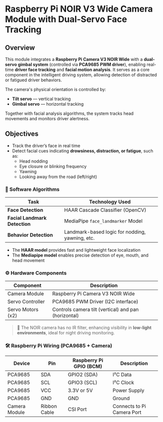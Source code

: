 # Raspberry Pi NOIR V3 Wide Camera Module with Dual-Servo Face Tracking #

## Overview

This module integrates a **Raspberry Pi Camera V3 NOIR Wide** with a **dual-servo gimbal system** (controlled via **PCA9685 PWM driver**), enabling real-time **driver face tracking** and **facial motion analysis**. It serves as a core component in the intelligent driving system, allowing detection of distracted or fatigued driver behaviors.

The camera's physical orientation is controlled by:
- **Tilt servo** — vertical tracking
- **Gimbal servo** — horizontal tracking

Together with facial analysis algorithms, the system tracks head movements and monitors driver alertness.

## Objectives

- Track the driver’s face in real time  
- Detect facial cues indicating **drowsiness, distraction, or fatigue**, such as:
  - Head nodding
  - Eye closure or blinking frequency
  - Yawning
  - Looking away from the road (left/right)

### 🧠 Software Algorithms

| Task                          | Technology Used                             |
|-------------------------------|---------------------------------------------|
| **Face Detection**            | HAAR Cascade Classifier (OpenCV)            |
| **Facial Landmark Detection** | MediaPipe `face_landmarker` Model           |
| **Behavior Detection**        | Landmark-based logic for nodding, yawning, etc. |

- The **HAAR model** provides fast and lightweight face localization
- The **Mediapipe model** enables precise detection of eye, mouth, and head movement

### ⚙️ Hardware Components

| Component                    | Description                                   |
|------------------------------|-----------------------------------------------|
| Camera Module                | Raspberry Pi Camera V3 NOIR Wide              |
| Servo Controller             | PCA9685 PWM Driver (I2C interface)            |
| Servo Motors (x2)            | Controls camera tilt (vertical) and pan (horizontal) |

> 📌 The NOIR camera has no IR filter, enhancing visibility in **low-light environments**, ideal for night driving monitoring.

### 🛠️ Raspberry Pi Wiring (PCA9685 + Camera)

| Device         | Pin            | Raspberry Pi GPIO (BCM) | Description                |
|----------------|----------------|--------------------------|----------------------------|
| PCA9685        | SDA            | GPIO2 (SDA)              | I²C Data                   |
| PCA9685        | SCL            | GPIO3 (SCL)              | I²C Clock                  |
| PCA9685        | VCC            | 3.3V or 5V               | Power Supply               |
| PCA9685        | GND            | GND                      | Ground                     |
| Camera Module  | Ribbon Cable   | CSI Port                 | Connects to Pi Camera Port |